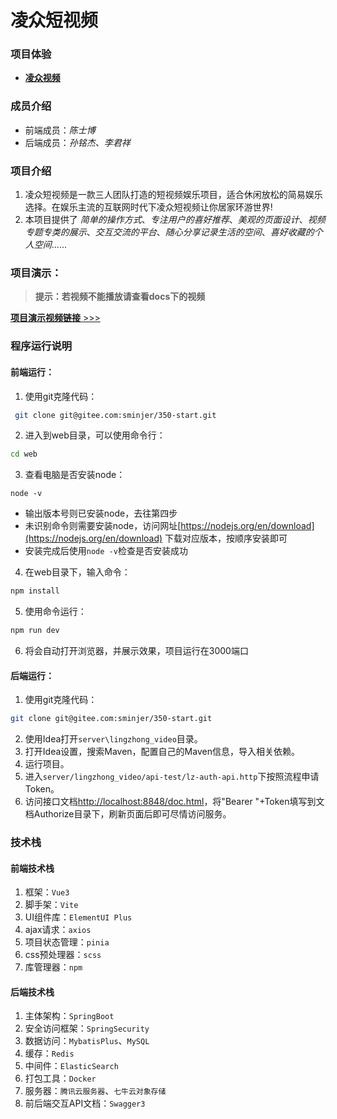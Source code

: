 # 凌众短视频

### 项目体验

- [**凌众视频**](http://www.ivikey.top/lingzhongvideo)

### 成员介绍

* 前端成员：*陈士博*
* 后端成员：*孙铭杰、李君祥*

### 项目介绍

1. 凌众短视频是一款三人团队打造的短视频娱乐项目，适合休闲放松的简易娱乐选择。在娱乐主流的互联网时代下凌众短视频让你居家环游世界!
2. 本项目提供了 *简单的操作方式*、*专注用户的喜好推荐*、*美观的页面设计*、*视频专题专类的展示*、*交互交流的平台*、*随心分享记录生活的空间*、*喜好收藏的个人空间*......

### 项目演示：

> **提示：若视频不能播放请查看docs下的视频**

[**项目演示视频链接** >>>]()

### 程序运行说明

#### 前端运行：

1. 使用git克隆代码：
```bash
 git clone git@gitee.com:sminjer/350-start.git
```
2. 进入到web目录，可以使用命令行：
```bash
cd web
```
3. 查看电脑是否安装node：
```
node -v
```
  * 输出版本号则已安装node，去往第四步
  * 未识别命令则需要安装node，访问网址[https://nodejs.org/en/download](https://nodejs.org/en/download)
下载对应版本，按顺序安装即可
  * 安装完成后使用`node -v`检查是否安装成功

4. 在web目录下，输入命令：
```bash
npm install
```
5. 使用命令运行：
```bash
npm run dev
```
6. 将会自动打开浏览器，并展示效果，项目运行在3000端口

#### 后端运行：

1. 使用git克隆代码：
```bash
git clone git@gitee.com:sminjer/350-start.git
```
2. 使用Idea打开`server\lingzhong_video`目录。
3. 打开Idea设置，搜索Maven，配置自己的Maven信息，导入相关依赖。
4. 运行项目。
5. 进入`server/lingzhong_video/api-test/lz-auth-api.http`下按照流程申请Token。
6. 访问接口文档[http://localhost:8848/doc.html](http://localhost:8848/doc.html)，将"Bearer "+Token填写到文档Authorize目录下，刷新页面后即可尽情访问服务。

### 技术栈

#### 前端技术栈
1. 框架：`Vue3`
2. 脚手架：`Vite`
3. UI组件库：`ElementUI Plus`
4. ajax请求：`axios`
5. 项目状态管理：`pinia`
6. css预处理器：`scss`
7. 库管理器：`npm`

#### 后端技术栈
1. 主体架构：`SpringBoot`
2. 安全访问框架：`SpringSecurity`
3. 数据访问：`MybatisPlus`、`MySQL`
4. 缓存：`Redis`
5. 中间件：`ElasticSearch`
6. 打包工具：`Docker`
7. 服务器：`腾讯云服务器`、`七牛云对象存储`
8. 前后端交互API文档：`Swagger3`

